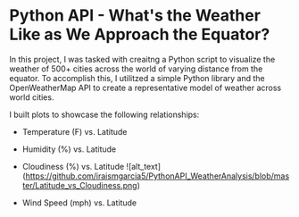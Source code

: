 # Python API - What's the Weather Like as We Approach the Equator?

In this project, I was tasked with creaitng a Python script to visualize the weather of 500+ cities across the world of varying distance from the equator. To accomplish this, I utilitzed a simple Python library and the OpenWeatherMap API to create a representative model of weather across world cities.

I built plots to showcase the following relationships:
* Temperature (F) vs. Latitude

* Humidity (%) vs. Latitude
* Cloudiness (%) vs. Latitude
![alt_text] (https://github.com/iraismgarcia5/PythonAPI_WeatherAnalysis/blob/master/Latitude_vs_Cloudiness.png)

* Wind Speed (mph) vs. Latitude

